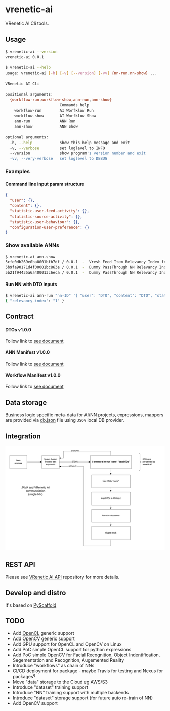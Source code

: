 
vrenetic-ai
===========

VRenetic AI Cli tools.

Usage
-----

```bash
$ vrenetic-ai --version
vrenetic-ai 0.0.1

$ vrenetic-ai --help
usage: vrenetic-ai [-h] [-v] [--version] [-vv] {nn-run,nn-show} ...

VRenetic AI Cli

positional arguments:
  {workflow-run,workflow-show,ann-run,ann-show}
                        Commands help
    workflow-run        AI Worfklow Run
    workflow-show       AI Worfklow Show
    ann-run             ANN Run
    ann-show            ANN Show

optional arguments:
  -h, --help            show this help message and exit
  -v, --verbose         set loglevel to INFO
  --version             show program's version number and exit
  -vv, --very-verbose   set loglevel to DEBUG
```

### Examples

#### Command line input param structure

```json
{
  "user": {},
  "content": {},
  "statistic-user-feed-activity": {},
  "statistic-source-activity": {},
  "statistic-user-behaviour": {},
  "configuration-user-preference": {}
}
```

### Show available ANNs
```bash
$ vrenetic-ai ann-show
5cfe0db269e0ba0001bfb7df / 0.0.1  -  Vresh Feed Item Relevancy Index for global population market
5b9fa90171d4f00001bc863e / 0.0.1  -  Dummy PassThrough NN Relevancy Index with always Positive 1.0 response
5b21f94435a6a400013c6eca / 0.0.1  -  Dummy PassThrough NN Relevancy Index with always Negative 0.0 response
```

#### Run NN with DTO inputs
```bash
$ vrenetic-ai ann-run "nn-ID" '{ "user": "DTO", "content": "DTO", "statistic-source-activity": "DTO", "statistic-user-feed-activity: "DTO" }'
{ "relevancy-index": "1" }
```

Contract 
--------

#### DTOs v1.0.0
Follow link to [see document](/docs/DTO-V1.md)

#### ANN Manifest v1.0.0
Follow link to [see document](/docs/MANIFEST-V1.md)

#### Workflow Manifest v1.0.0
Follow link to [see document](/docs/WORKFLOW-V1.md)

Data storage
------------
Business logic specific meta-data for AI/NN projects, expressions, mappers are provided via [db.json](/data/db.json) file using `JSON` local DB provider.

Integration
-----------

![Integration v.1](/docs/assets/integration-v1.png)

REST API
--------

Please see [VRenetic AI API](https://github.com/vrenetic-inc/vrenetic-api-ai) repository for more details.

Develop and distro
------------------

It's based on [PyScaffold](https://pyscaffold.org)

TODO
----
* Add [OpenCL](https://www.khronos.org/opencl/) generic support
* Add [OpenCV](https://opencv.org/) generic support
* Add GPU support for OpenCL and OpenCV on Linux
* Add PoC simple OpenCL support for python expressions
* Add PoC simple OpenCV for Facial Recognition, Object Indentification, Segementation and Recognition, Augemented Reality
* Introduce "workflows" as chain of NNs
* CI/CD deployment for package - maybe Travis for testing and Nexus for packages?
* Move "data" storage to the Cloud eg AWS/S3
* Introduce "dataset" training support
* Introduce "NN" training support with multiple backends
* Introduce "dataset" storage support (for future auto re-train of NN)
* Add OpenCV support
